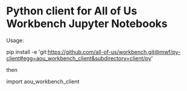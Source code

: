 # Python client for All of Us Workbench Jupyter Notebooks

Usage:

  pip install -e 'git:https://github.com/all-of-us/workbench.git@mwf/py-client#egg=aou_workbench_client&subdirectory=client/py'

then

  import aou_workbench_client
